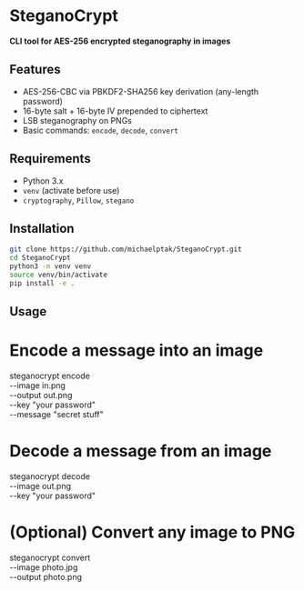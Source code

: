 # SteganoCrypt

**CLI tool for AES-256 encrypted steganography in images**

## Features
- AES-256-CBC via PBKDF2-SHA256 key derivation (any-length password)  
- 16-byte salt + 16-byte IV prepended to ciphertext  
- LSB steganography on PNGs  
- Basic commands: `encode`, `decode`, `convert`  

## Requirements
- Python 3.x  
- `venv` (activate before use)  
- `cryptography`, `Pillow`, `stegano`  

## Installation
```bash
git clone https://github.com/michaelptak/SteganoCrypt.git
cd SteganoCrypt
python3 -m venv venv
source venv/bin/activate
pip install -e .
```
## Usage
# Encode a message into an image
steganocrypt encode \
  --image in.png \
  --output out.png \
  --key "your password" \
  --message "secret stuff"

# Decode a message from an image
steganocrypt decode \
  --image out.png \
  --key "your password"

# (Optional) Convert any image to PNG
steganocrypt convert \
  --image photo.jpg \
  --output photo.png
